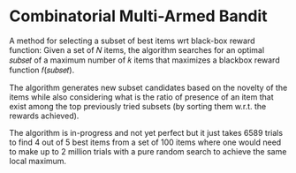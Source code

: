 # Combinatorial Multi-Armed Bandit

A method for selecting a subset of best items wrt black-box reward function: Given a set of 𝑁 items, the algorithm searches for an optimal 𝑠𝑢𝑏𝑠𝑒𝑡 of a maximum number of 𝑘 items that maximizes a blackbox reward function 𝑓(𝑠𝑢𝑏𝑠𝑒𝑡).

The algorithm generates new subset candidates based on the novelty of the items while also considering what is the ratio of presence of an item that exist among the top previously tried subsets (by sorting them w.r.t. the rewards achieved).

The algorithm is in-progress and not yet perfect but it just takes 6589 trials to find 4 out of 5 best items from a set of 100 items where one would need to make up to 2 million trials with a pure random search to achieve the same local maximum.
